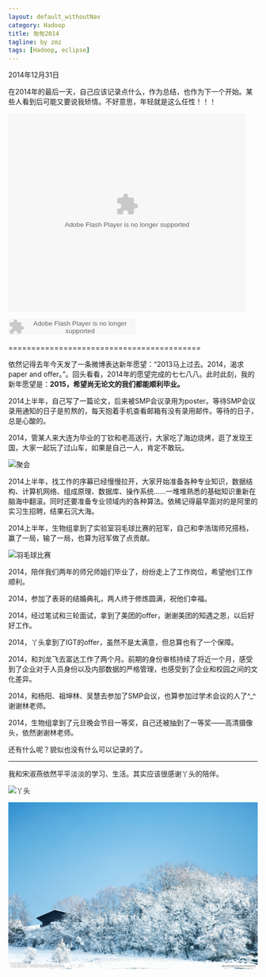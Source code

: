 ```yaml
---
layout: default_withoutNav
category: Hadoop
title: 匆匆2014
tagline: by zmz
tags: [Hadoop, eclipse]
---
```

2014年12月31日

在2014年的最后一天，自己应该记录点什么，作为总结，也作为下一个开始。某些人看到后可能又要说我矫情。不好意思，年轻就是这么任性！！！

<!--more-->

<embed src="http://player.youku.com/player.php/sid/XNzQxMjU2ODI0/v.swf" allowFullScreen="true" quality="high" width="480" height="400" align="middle" allowScriptAccess="always" type="application/x-shockwave-flash"></embed>


<embed src="http://www.xiami.com/widget/0_1773340641/singlePlayer.swf" type="application/x-shockwave-flash" width="257" height="33" wmode="transparent"></embed>

==========================================

<bgsound src="http://dutzmz.github.io/music/nideyangzi.mp3" autostart=true loop=infinite> 

依然记得去年今天发了一条微博表达新年愿望：“2013马上过去。2014，渴求paper and offer。”。回头看看，2014年的愿望完成的七七八八。此时此刻，我的新年愿望是：**2015，希望尚无论文的我们都能顺利毕业。**

2014上半年，自己写了一篇论文，后来被SMP会议录用为poster。等待SMP会议录用通知的日子是煎熬的，每天抱着手机查看邮箱有没有录用邮件。等待的日子，总是心酸的。

2014，管某人来大连为毕业的丁钦和老高送行，大家吃了海边烧烤，逛了发现王国，大家一起玩了过山车，如果是自己一人，肯定不敢玩。

![聚会](http://dutzmz.github.io/img/juhui.jpg)

2014上半年，找工作的序幕已经慢慢拉开，大家开始准备各种专业知识，数据结构、计算机网络、组成原理、数据库、操作系统……一堆堆熟悉的基础知识重新在脑海中翻滚。同时还要准备专业领域内的各种算法。依稀记得最早面对的是阿里的实习生招聘，结果石沉大海。

2014上半年，生物组拿到了实验室羽毛球比赛的冠军，自己和李浩瑞师兄搭档，赢了一局，输了一局，也算为冠军做了点贡献。

![羽毛球比赛](http://dutzmz.github.io/img/yumaoqiu.jpg)

2014，陪伴我们两年的师兄师姐们毕业了，纷纷走上了工作岗位，希望他们工作顺利。

2014，参加了表哥的结婚典礼，两人终于修炼圆满，祝他们幸福。

2014，经过笔试和三轮面试，拿到了美团的offer，谢谢美团的知遇之恩，以后好好工作。

2014，丫头拿到了IGT的offer，虽然不是太满意，但总算也有了一个保障。

2014，和刘龙飞去富达工作了两个月。前期的身份审核持续了将近一个月，感受到了企业对于人员身份以及内部数据的严格管理，也感受到了企业和校园之间的文化差异。

2014，和杨阳、祖坤林、吴慧去参加了SMP会议，也算参加过学术会议的人了^_^谢谢林老师。

2014，生物组拿到了元旦晚会节目一等奖，自己还被抽到了一等奖——高清摄像头，依然谢谢林老师。

还有什么呢？貌似也没有什么可以记录的了。

*******

我和宋淑燕依然平平淡淡的学习、生活。其实应该很感谢丫头的陪伴。

![丫头](http://dutzmz.github.io/img/yatou.jpg)


![vim logo](/img/snow.jpg)
